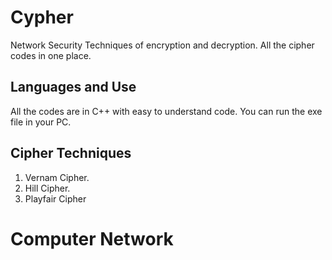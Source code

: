 # Cypher
Network Security Techniques of encryption and decryption. All the cipher codes in one place.

## Languages and Use

All the codes are in C++ with easy to understand code. 
You can run the exe file in your PC.

## Cipher Techniques

1. Vernam Cipher.
2. Hill Cipher.
3. Playfair Cipher

# Computer Network
